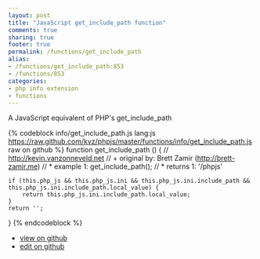 ```yaml
---
layout: post
title: "JavaScript get_include_path function"
comments: true
sharing: true
footer: true
permalink: /functions/get_include_path
alias:
- /functions/get_include_path:853
- /functions/853
categories:
- php info extension
- functions
---
```

A JavaScript equivalent of PHP's get_include_path

<!-- more -->

{% codeblock info/get_include_path.js lang:js https://raw.github.com/kvz/phpjs/master/functions/info/get_include_path.js raw on github %}
function get_include_path () {
    // http://kevin.vanzonneveld.net
    // +   original by: Brett Zamir (http://brett-zamir.me)
    // *     example 1: get_include_path();
    // *     returns 1: '/phpjs'

    if (this.php_js && this.php_js.ini && this.php_js.ini.include_path && this.php_js.ini.include_path.local_value) {
        return this.php_js.ini.include_path.local_value;
    }
    return '';
}
{% endcodeblock %}

 - [view on github](https://github.com/kvz/phpjs/blob/master/functions/info/get_include_path.js)
 - [edit on github](https://github.com/kvz/phpjs/edit/master/functions/info/get_include_path.js)

